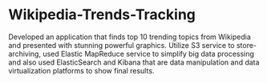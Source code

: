 # Wikipedia-Trends-Tracking

Developed an application that finds top 10 trending topics from Wikipedia and presented with stunning powerful graphics. Utilize S3 service to store-archiving, used Elastic MapReduce service to simplify big data processing and also used ElasticSearch and Kibana that are data manipulation and data virtualization platforms to show final results.
